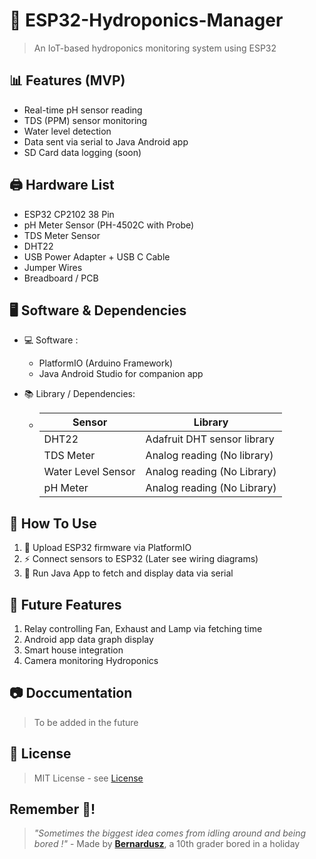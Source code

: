 # 🌱 ESP32-Hydroponics-Manager

> An IoT-based hydroponics monitoring system using ESP32

## 📊 Features (MVP)
- Real-time pH sensor reading
- TDS (PPM) sensor monitoring
- Water level detection
- Data sent via serial to Java Android app
- SD Card data logging (soon)

## 🖨 Hardware List 
- ESP32 CP2102 38 Pin
- pH Meter Sensor (PH-4502C with Probe)
- TDS Meter Sensor
- DHT22
- USB Power Adapter + USB C Cable
- Jumper Wires
- Breadboard / PCB

## 🖥 Software & Dependencies
- 💻 Software :
  - PlatformIO (Arduino Framework)
  - Java Android Studio for companion app
  
- 📚 Library / Dependencies:
  - | Sensor        | Library       |
    | ------------- | ------------- |
    | DHT22  | Adafruit DHT sensor library|
    | TDS Meter  | Analog reading (No library)  |
    | Water Level Sensor | Analog reading (No Library)|
    | pH Meter | Analog reading (No Library) |

## 🚀 How To Use
1. 📩 Upload ESP32 firmware via PlatformIO
2. ⚡ Connect sensors to ESP32 (Later see wiring diagrams)
3. 📲 Run Java App to fetch and display data via serial

## 🌟 Future Features
1. Relay controlling Fan, Exhaust and Lamp via fetching time
2. Android app data graph display
3. Smart house integration
4. Camera monitoring Hydroponics

## 📷 Doccumentation
> To be added in the future

## 📃 License 
> MIT License - see [License](LICENSE)

## Remember 🌠!
> *"Sometimes the biggest idea comes from idling around and being bored !"* - Made by [**Bernardusz**](https://github.com/Bernardusz), a 10th grader bored in a holiday
